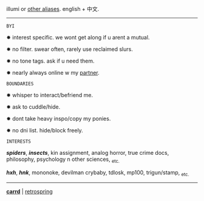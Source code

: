 illumi or [other aliases](https://pronouns.cc/@illumi). english + 中文.

***
```
BYI
```
✸ interest specific. we wont get along if u arent a mutual.

✸ no filter. swear often, rarely use reclaimed slurs.

✸ no tone tags. ask if u need them. 

✸ nearly always online w my [partner](https://hysk0a.carrd.co).

```
BOUNDARIES
```

✸ whisper to interact/befriend me.

✸ ask to cuddle/hide.

✸ dont take heavy inspo/copy my ponies.

✸ no dni list. hide/block freely.

```
INTERESTS
```
***spiders***, ***insects***, kin assignment, analog horror, true crime docs, philosophy, psychology n other sciences, <sub> etc. </sub>

***hxh***, ***hnk***, mononoke, devilman crybaby, tdlosk, mp100, trigun/stamp, <sub> etc. </sub>
***
[**carrd**](https://irvmi.carrd.co) | [retrospring](https://retrospring.net/@illvmi)
